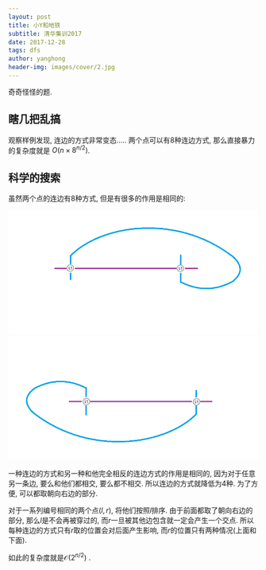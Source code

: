 ```yaml
---
layout: post
title: 小Y和地铁
subtitle: 清华集训2017
date: 2017-12-28
tags: dfs
author: yanghong
header-img: images/cover/2.jpg
---
```


奇奇怪怪的题. 

## 瞎几把乱搞

观察样例发现, 连边的方式非常变态..... 两个点可以有8种连边方式, 那么直接暴力的复杂度就是 $O(n \times 8^{n/2})$. 

## 科学的搜索

虽然两个点的连边有8种方式, 但是有很多的作用是相同的:

![](/images/2017-12-28-清华集训2017小Y和地铁pic1.png)
![](/images/2017-12-28-清华集训2017小Y和地铁pic2.png)

一种连边的方式和另一种和他完全相反的连边方式的作用是相同的, 因为对于任意另一条边, 要么和他们都相交, 要么都不相交. 所以连边的方式就降低为4种. 为了方便, 可以都取朝向右边的部分. 

对于一系列编号相同的两个点$(l,r)$, 将他们按照$l$排序. 由于前面都取了朝向右边的部分, 那么$l$是不会再被穿过的, 而$r$一旦被其他边包含就一定会产生一个交点. 所以每种连边的方式只有$r$取的位置会对后面产生影响, 而$r$的位置只有两种情况(上面和下面). 

如此的复杂度就是$\mathcal{O}(2^{n/2})$ . 

